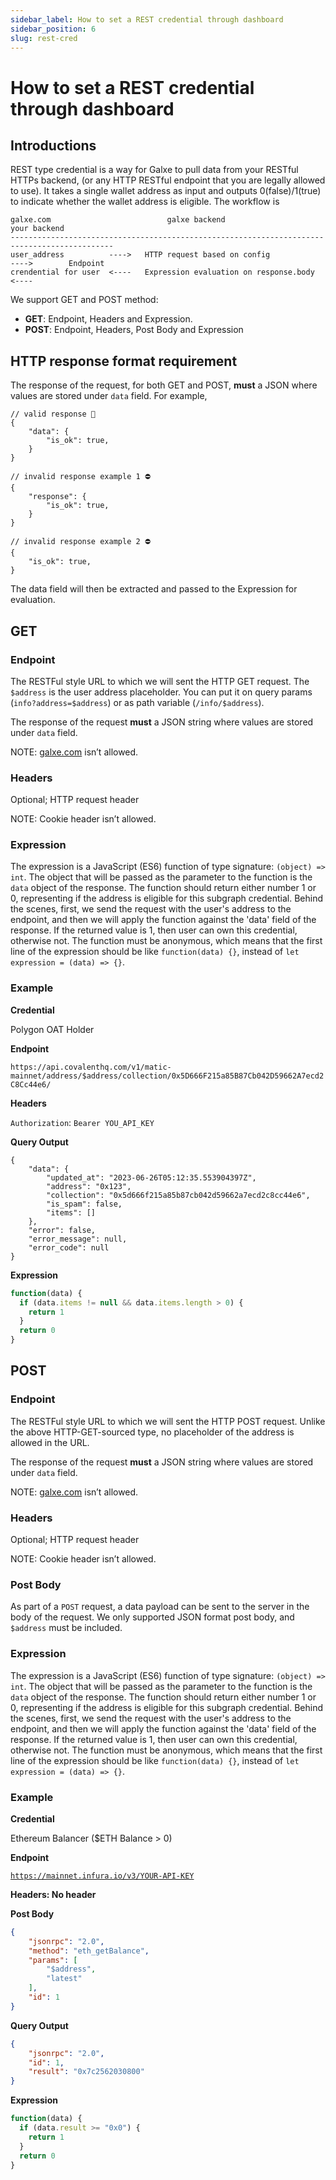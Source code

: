 ```yaml
---
sidebar_label: How to set a REST credential through dashboard
sidebar_position: 6
slug: rest-cred
---
```

# How to set a REST credential through dashboard

## Introductions

REST type credential is a way for Galxe to pull data from your RESTful HTTPs backend, (or any HTTP RESTful endpoint that you are legally allowed to use).
It takes a single wallet address as input and outputs 0(false)/1(true) to indicate whether the wallet address is eligible. 
The workflow is

```
galxe.com                          galxe backend                                 your backend
---------------------------------------------------------------------------------------------
user_address          ---->   HTTP request based on config              ---->        Endpoint
crendential for user  <----   Expression evaluation on response.body    <---- 
```
We support GET and POST method:

* **GET**:  Endpoint, Headers and Expression.
* **POST**: Endpoint, Headers, Post Body and Expression

## HTTP response format requirement

The response of the request, for both GET and POST, **must** a JSON where values are stored under `data` field. For example,

```
// valid response 🦸
{
    "data": {
        "is_ok": true,
    }
}

// invalid response example 1 ⛔
{
    "response": {
        "is_ok": true,
    }
}

// invalid response example 2 ⛔
{
    "is_ok": true,
}
```

The data field will then be extracted and passed to the Expression for evaluation.

## GET

### Endpoint

The RESTFul style URL to which we will sent the HTTP GET request. The `$address` is the user address placeholder. You can put it on query params (`info?address=$address`) or as path variable (`/info/$address`).

The response of the request **must** a JSON string where values are stored under `data` field.

NOTE: [galxe.com](http://galxe.com) isn’t allowed.

### Headers

Optional; HTTP request header

NOTE: Cookie header isn’t allowed.

### Expression

The expression is a JavaScript (ES6) function of type signature: `(object) => int`. The object that will be passed as the parameter to the function is
the `data` object of the response.
The function should return either number 1 or 0, representing if the address is eligible for this subgraph credential. 
Behind the scenes, first, we send the request with the user's address to the endpoint, and then we will apply the function against the 'data' field of the response. 
If the returned value is 1, then user can own this credential, otherwise not.
The function must be anonymous, which means that the first line of the expression should be like `function(data) {}`, instead of `let expression = (data) => {}`.

### Example

**Credential**

Polygon OAT Holder

**Endpoint**

`https://api.covalenthq.com/v1/matic-mainnet/address/$address/collection/0x5D666F215a85B87Cb042D59662A7ecd2C8Cc44e6/`

**Headers**

`Authorization`: `Bearer YOU_API_KEY`

**Query Output**

```
{
    "data": {
        "updated_at": "2023-06-26T05:12:35.553904397Z",
        "address": "0x123",
        "collection": "0x5d666f215a85b87cb042d59662a7ecd2c8cc44e6",
        "is_spam": false,
        "items": []
    },
    "error": false,
    "error_message": null,
    "error_code": null
}
```

**Expression**

```javascript
function(data) {
  if (data.items != null && data.items.length > 0) {
    return 1
  }
  return 0
}
```

## POST

### Endpoint

The RESTFul style URL to which we will sent the HTTP POST request. Unlike the above HTTP-GET-sourced type, no placeholder of the address is allowed in the URL.

The response of the request **must** a JSON string where values are stored under `data` field.

NOTE: [galxe.com](http://galxe.com) isn’t allowed.

### Headers

Optional; HTTP request header

NOTE: Cookie header isn’t allowed.

### Post Body

As part of a `POST` request, a data payload can be sent to the server in the body of the request. We only supported JSON format post body, and `$address` must be included.

### Expression

The expression is a JavaScript (ES6) function of type signature: `(object) => int`. The object that will be passed as the parameter to the function is
the `data` object of the response.
The function should return either number 1 or 0, representing if the address is eligible for this subgraph credential. 
Behind the scenes, first, we send the request with the user's address to the endpoint, and then we will apply the function against the 'data' field of the response. 
If the returned value is 1, then user can own this credential, otherwise not.
The function must be anonymous, which means that the first line of the expression should be like `function(data) {}`, instead of `let expression = (data) => {}`.

### Example

**Credential**

Ethereum Balancer ($ETH Balance > 0)

**Endpoint**

[`https://mainnet.infura.io/v3/YOUR-API-KEY`](https://mainnet.infura.io/v3/YOUR-API-KEY)

**Headers: No header**

**Post Body**

```json
{
    "jsonrpc": "2.0",
    "method": "eth_getBalance",
    "params": [
        "$address",
        "latest"
    ],
    "id": 1
}
```

**Query Output**

```json
{
    "jsonrpc": "2.0",
    "id": 1,
    "result": "0x7c2562030800"
}
```

**Expression**

```javascript
function(data) {
  if (data.result >= "0x0") {
    return 1
  }
  return 0
}
```
